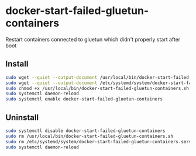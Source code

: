 # docker-start-failed-gluetun-containers
Restart containers connected to gluetun which didn't properly start after boot

## Install

```sh
sudo wget --quiet --output-document /usr/local/bin/docker-start-failed-gluetun-containers.sh https://raw.githubusercontent.com/ioqy/docker-start-failed-gluetun-containers/main/docker-start-failed-gluetun-containers.sh
sudo wget --quiet --output-document /etc/systemd/system/docker-start-failed-gluetun-containers.service https://raw.githubusercontent.com/ioqy/docker-start-failed-gluetun-containers/main/docker-start-failed-gluetun-containers.service
sudo chmod +x /usr/local/bin/docker-start-failed-gluetun-containers.sh
sudo systemctl daemon-reload
sudo systemctl enable docker-start-failed-gluetun-containers
```

## Uninstall

```sh
sudo systemctl disable docker-start-failed-gluetun-containers
sudo rm /usr/local/bin/docker-start-failed-gluetun-containers.sh
sudo rm /etc/systemd/system/docker-start-failed-gluetun-containers.service
sudo systemctl daemon-reload
```